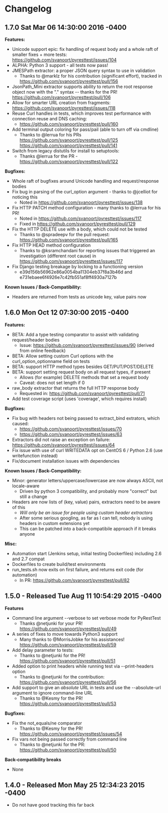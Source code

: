 # Changelog

## 1.7.0 Sat Mar 06 14:30:00 2016 -0400
**Features:**
* Unicode support epic: fix handling of request body and a whole raft of smaller fixes + more tests: https://github.com/svanoort/pyresttest/issues/104
* ALPHA: Python 3 support - all tests now pass!
* JMESPath extractor: a proper JSON query syntax to use in validation
  - Thanks to @marklz for his contribution (significant effort), tracked in https://github.com/svanoort/pyresttest/pull/156
* JsonPath_Mini extractor supports ability to return the root response object now with the "." syntax -- thanks for the PR! https://github.com/svanoort/pyresttest/pull/106
* Allow for smarter URL creation from fragments: https://github.com/svanoort/pyresttest/issues/118
* Reuse Curl handles in tests, which improves test performance with connection reuse and DNS caching:
  - https://github.com/svanoort/pyresttest/pull/160
* Add terminal output coloring for pass/pail (able to turn off via cmdline)
  - Thanks to @lerrua for his PRs  https://github.com/svanoort/pyresttest/pull/125 https://github.com/svanoort/pyresttest/pull/141
* Switch from legacy distutils for install to setuptools:
  - Thanks @lerrua for the PR - https://github.com/svanoort/pyresttest/pull/122

**Bugfixes:**
* Whole raft of bugfixes around Unicode handling and request/response bodies
* Fix bug in parsing of the curl_option argument - thanks to @jcelliot for noticing this
  - Noted in https://github.com/svanoort/pyresttest/issues/138
* Fix HTTP PATCH method configuration - many thanks to @lerrua for his PR!
  - Noted in https://github.com/svanoort/pyresttest/issues/117
  - Fixed in https://github.com/svanoort/pyresttest/pull/129
* Fix the HTTP DELETE use with a body, which could not be tested
  - Thanks to @spradeepv for the pull request: https://github.com/svanoort/pyresttest/pull/165
* Fix HTTP HEAD method configuration 
  - Thanks to @ksramchandani for reporting issues that triggered an investigation (different root cause) in https://github.com/svanoort/pyresttest/issues/117
* Fix Django testing breakage by locking to a functioning version
  - e39d156b56962e86a0054ba11304eb37f8a3b46d and e731ebaee6f4926e7c42fb551af8ff4930a7127b

**Known Issues / Back-Compatibility:**
* Headers are returned from tests as unicode key, value pairs now

## 1.6.0 Mon Oct 12 07:30:00 2015 -0400
**Features:**
* BETA: Add a type testing comparator to assist with validating request/header bodies
  - Issue: https://github.com/svanoort/pyresttest/issues/90 (derived from online feedback)
* BETA: Allow setting custom Curl options with the curl_option_optionname field on tests
* BETA: support HTTP method types besides GET/PUT/POST/DELETE 
* BETA: support setting request body on all request types, if present
  - Allows (for example) DELETE methods that set a request body
  - Caveat: does not set length if 0
* raw_body extractor that returns the full HTTP response body
  -  Requested in: https://github.com/svanoort/pyresttest/pull/71
* Add test coverage script (uses 'coverage', which requires install)

**Bugfixes:**
* Fix bug with headers not being passed to extract_bind extrators, which caused: 
  - https://github.com/svanoort/pyresttest/issues/70
  - https://github.com/svanoort/pyresttest/issues/63
* Extractors did not raise an exception on failure: https://github.com/svanoort/pyresttest/issues/64
* Fix issue with use of curl WRITEDATA opt on CentOS 6 / Python 2.6 (use writefunction instead)
* Fix/document installation issues with dependencies

**Known Issues / Back-Compatibility:**
* Minor: generator letters/uppercase/lowercase are now always ASCII, not locale-aware
  - Driven by python 3 compatibility, and probably more "correct" but still a change
* Headers are now lists of (key, value) pairs, extractors need to be aware of this
    - *Will only be an issue for people using custom header extractors*
    - After some serious googling, as far as I can tell, nobody is using headers in custom extensions yet
    - This can be patched into a back-compatibile approach if it breaks anyone

**Misc:**
* Automation start (Jenkins setup, initial testing Dockerfiles) including 2.6 and 2.7 compat
* Dockerfiles to create build/test environments
* run_tests.sh now exits on first failure, and returns exit code (for automation)
  - In PR: https://github.com/svanoort/pyresttest/pull/82

## 1.5.0 - Released Tue Aug 11 10:54:29 2015 -0400

**Features**
* Command line argument --verbose to set verbose mode for PyRestTest
  - Thanks @netjunki for your PR! https://github.com/svanoort/pyresttest/pull/49
* A series of fixes to move towards Python3 support
    - Many thanks to @MorrisJobke for his assistances! https://github.com/svanoort/pyresttest/pull/59
* Add delay parameter to tests:
  - Thanks to @netjunki for the PR!  https://github.com/svanoort/pyresttest/pull/51
* Added option to print headers while running test via --print-headers option
  - Thanks to @netjunki for the contribution: https://github.com/svanoort/pyresttest/pull/56
* Add support to give an *absolute* URL in tests and use the --absolute-url argument to ignore command-line URL
  - Thanks to @Kesmy for the PR!  https://github.com/svanoort/pyresttest/pull/53

**Bugfixes:**
* Fix the not_equals/ne comparator 
  - Thanks to @Kesmy for the PR! https://github.com/svanoort/pyresttest/issues/54
* Fix vars not being passed correctly from command line
  - Thanks to @netjunki for the PR: https://github.com/svanoort/pyresttest/pull/50

**Back-compatibility breaks**
* None

## 1.4.0 - Released Mon May 25 12:34:23 2015 -0400
* Do not have good tracking this far back
